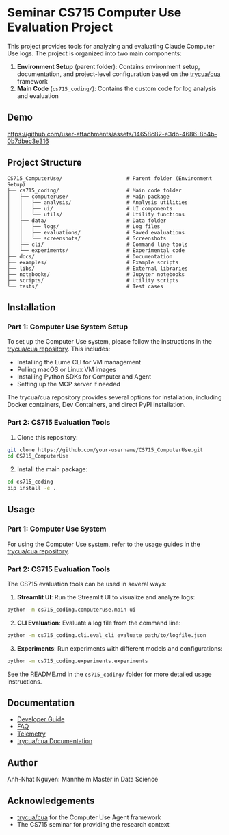 
# Seminar CS715 Computer Use Evaluation Project

This project provides tools for analyzing and evaluating Claude Computer Use logs. The project is organized into two main components:

1. **Environment Setup** (parent folder): Contains environment setup, documentation, and project-level configuration based on the [trycua/cua](https://github.com/trycua/cua) framework
2. **Main Code** (`cs715_coding/`): Contains the custom code for log analysis and evaluation


## Demo


https://github.com/user-attachments/assets/14658c82-e3db-4686-8b4b-0b7dbec3e316


## Project Structure

```
CS715_ComputerUse/                     # Parent folder (Environment Setup)
├── cs715_coding/                      # Main code folder
│   ├── computeruse/                   # Main package
│   │   ├── analysis/                  # Analysis utilities
│   │   ├── ui/                        # UI components
│   │   └── utils/                     # Utility functions
│   ├── data/                          # Data folder
│   │   ├── logs/                      # Log files
│   │   ├── evaluations/               # Saved evaluations
│   │   └── screenshots/               # Screenshots
│   ├── cli/                           # Command line tools
│   └── experiments/                   # Experimental code
├── docs/                              # Documentation
├── examples/                          # Example scripts
├── libs/                              # External libraries
├── notebooks/                         # Jupyter notebooks
├── scripts/                           # Utility scripts
└── tests/                             # Test cases
```

## Installation

### Part 1: Computer Use System Setup

To set up the Computer Use system, please follow the instructions in the [trycua/cua repository](https://github.com/trycua/cua). This includes:

- Installing the Lume CLI for VM management
- Pulling macOS or Linux VM images
- Installing Python SDKs for Computer and Agent
- Setting up the MCP server if needed

The trycua/cua repository provides several options for installation, including Docker containers, Dev Containers, and direct PyPI installation.

### Part 2: CS715 Evaluation Tools

1. Clone this repository:
```bash
git clone https://github.com/your-username/CS715_ComputerUse.git
cd CS715_ComputerUse
```

2. Install the main package:
```bash
cd cs715_coding
pip install -e .
```

## Usage

### Part 1: Computer Use System

For using the Computer Use system, refer to the usage guides in the [trycua/cua repository](https://github.com/trycua/cua#-usage-guide).

### Part 2: CS715 Evaluation Tools

The CS715 evaluation tools can be used in several ways:

1. **Streamlit UI**: Run the Streamlit UI to visualize and analyze logs:
```bash
python -m cs715_coding.computeruse.main ui
```

2. **CLI Evaluation**: Evaluate a log file from the command line:
```bash
python -m cs715_coding.cli.eval_cli evaluate path/to/logfile.json
```

3. **Experiments**: Run experiments with different models and configurations:
```bash
python -m cs715_coding.experiments.experiments
```

See the README.md in the `cs715_coding/` folder for more detailed usage instructions.

## Documentation

- [Developer Guide](docs/Developer-Guide.md)
- [FAQ](docs/FAQ.md)
- [Telemetry](docs/Telemetry.md)
- [trycua/cua Documentation](https://github.com/trycua/cua#-usage-guide)

## Author

Anh-Nhat Nguyen: Mannheim Master in Data Science 

## Acknowledgements

- [trycua/cua](https://github.com/trycua/cua) for the Computer Use Agent framework
- The CS715 seminar for providing the research context
